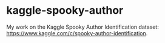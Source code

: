 # kaggle-spooky-author
My work on the Kaggle Spooky Author Identification dataset: https://www.kaggle.com/c/spooky-author-identification.
